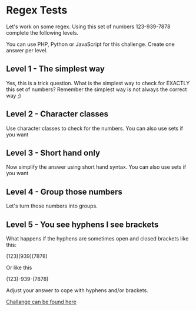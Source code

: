 # Regex Tests
Let's work on some regex. Using this set of numbers 123-939-7878 complete the following levels.

You can use PHP, Python or JavaScript for this challenge.
Create one answer per level.

## Level 1 - The simplest way
Yes, this is a trick question. What is the simplest way to check for EXACTLY this set of numbers? Remember the simplest way is not always the correct way ;)

## Level 2 - Character classes
Use character classes to check for the numbers. You can also use sets if you want

## Level 3 - Short hand only
Now simplify the answer using short hand syntax. You can also use sets if you want

## Level 4 - Group those numbers
Let's turn those numbers into groups.

## Level 5 - You see hyphens I see brackets
What happens if the hyphens are sometimes open and closed brackets like this:

(123)(939)(7878)

Or like this

(123)-939-(7878)

Adjust your answer to cope with hyphens and/or brackets.

[Challange can be found here](https://codechallenges.howtocodewell.net/2020/july)